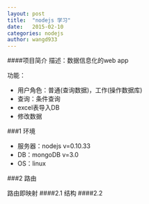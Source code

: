 ```yaml
---
layout: post
title:  "nodejs 学习"
date:   2015-02-10
categories: nodejs
author: wangd933
---
```

####项目简介
描述：数据信息化的web app

功能：

* 用户角色：普通(查询数据)，工作(操作数据库)
* 查询：条件查询
* excel表导入DB
* 修改数据

###1 环境

* 服务器：nodejs  v=0.10.33
* DB：mongoDB v=3.0
* OS：linux

###2 路由

路由即映射
####2.1 结构
####2.2

